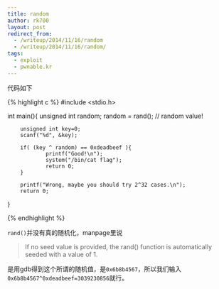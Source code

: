 ```yaml
---
title: random
author: rk700
layout: post
redirect_from: 
  - /writeup/2014/11/16/random
  - /writeup/2014/11/16/random/
tags:
  - exploit
  - pwnable.kr
---
```

代码如下

{% highlight c %}
#include <stdio.h>

int main(){
        unsigned int random;
        random = rand();        // random value!

        unsigned int key=0;
        scanf("%d", &key);

        if( (key ^ random) == 0xdeadbeef ){
                printf("Good!\n");
                system("/bin/cat flag");
                return 0;
        }

        printf("Wrong, maybe you should try 2^32 cases.\n");
        return 0;
}

{% endhighlight %}



`rand()`并没有真的随机化，manpage里说

> If no seed value is provided, the rand() function is automatically seeded with a value of 1.

是用gdb得到这个所谓的随机值，是`0x6b8b4567`，所以我们输入`0x6b8b4567^0xdeadbeef=3039230856`就行。


